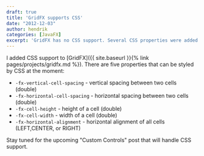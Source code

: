 ```yaml
---
draft: true
title: 'GridFX supports CSS'
date: "2012-12-03"
author: hendrik
categories: [JavaFX]
excerpt: 'GridFX has no CSS support. Several CSS properties were added to GridFX and let you style the control'
---
```

I added CSS support to [GridFX]({{ site.baseurl }}{% link pages/projects/gridfx.md %}). There are five properties that can be styled by CSS at the moment:

* `-fx-vertical-cell-spacing` - vertical spacing between two cells (double)
* `-fx-horizontal-cell-spacing` - horizontal spacing between two cells (double)
* `-fx-cell-height` - height of a cell (double)
* `-fx-cell-width` - width of a cell (double)
* `-fx-horizontal-alignment` - horizontal alignment of all cells (LEFT,CENTER, or RIGHT)

Stay tuned for the upcoming "Custom Controls" post that will handle CSS support.
